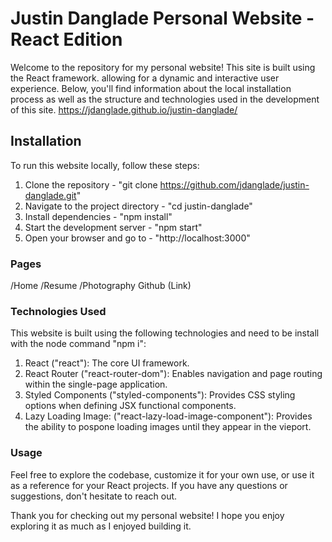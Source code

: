 # Justin Danglade Personal Website - React Edition

Welcome to the repository for my personal website! This site is built using the React framework.
allowing for a dynamic and interactive user experience. Below, you'll find information about the
local installation process as well as the structure and technologies used in the development of
this site.
https://jdanglade.github.io/justin-danglade/

## Installation

To run this website locally, follow these steps:

1. Clone the repository - "git clone https://github.com/jdanglade/justin-danglade.git"
2. Navigate to the project directory - "cd justin-danglade"
3. Install dependencies - "npm install"
4. Start the development server - "npm start"
5. Open your browser and go to - "http://localhost:3000"

### Pages

/Home
/Resume
/Photography
Github (Link)

### Technologies Used

This website is built using the following technologies and need to be install with the node command "npm i":

1. React ("react"): The core UI framework.
2. React Router ("react-router-dom"): Enables navigation and page routing within the single-page application.
3. Styled Components ("styled-components"): Provides CSS styling options when defining JSX functional components.
4. Lazy Loading Image: ("react-lazy-load-image-component"): Provides the ability to pospone loading images until they
   appear in the vieport.

### Usage

Feel free to explore the codebase, customize it for your own use, or use it as a reference for your React projects. If you have any questions or suggestions, don't hesitate to reach out.

Thank you for checking out my personal website! I hope you enjoy exploring it as much as I enjoyed building it.
